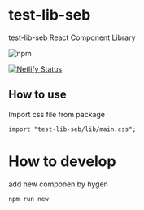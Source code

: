 # test-lib-seb

test-lib-seb React Component Library

![npm](https://img.shields.io/npm/v/test-lib-seb)

[![Netlify Status](https://api.netlify.com/api/v1/badges/e5fcbdce-6359-4c09-af9e-e77fec0eef12/deploy-status)](https://app.netlify.com/sites/nervous-newton-b8aff0/deploys)

## How to use

Import css file from package

```tsx
import "test-lib-seb/lib/main.css";
```

# How to develop

add new componen by hygen

```
npm run new
```
